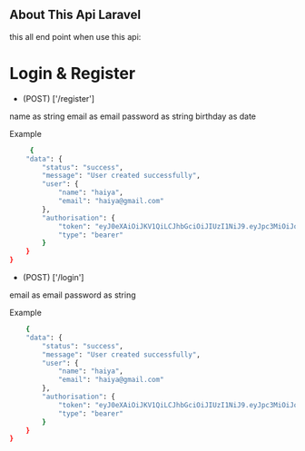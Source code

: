 
## About This Api Laravel 

this all end point when use this api:

# Login & Register 

- (POST) ['/register']

 name as string
 email as email
 password as string
 birthday as date
 
 Example
```bash
     {
    "data": {
        "status": "success",
        "message": "User created successfully",
        "user": {
            "name": "haiya",
            "email": "haiya@gmail.com"
        },
        "authorisation": {
            "token": "eyJ0eXAiOiJKV1QiLCJhbGciOiJIUzI1NiJ9.eyJpc3MiOiJodHRwOi8vMTI3LjAuMC4xOjgwMDAvYXBpL3JlZ2lzdGVyIiwiaWF0IjoxNzEzNTMwNDQ5LCJleHAiOjE3MTM1MzQwNDksIm5iZiI6MTcxMzUzMDQ0OSwianRpIjoiSWp0cjU1ckRzWEVPTnUzcSIsInN1YiI6IjEiLCJwcnYiOiIyM2JkNWM4OTQ5ZjYwMGFkYjM5ZTcwMWM0MDA4NzJkYjdhNTk3NmY3IiwiZW1haWwiOiJoYWl5YUBnbWFpbC5jb20iLCJuYW1lIjoiaGFpeWEifQ.omaVQ8BCXm_9Yb59IGNdM1WofXPSWbNeRsLnj0OyJE8",
            "type": "bearer"
        }
    }
}
```

- (POST) ['/login']

 email as email
 password as string

Example

```bash
    {
    "data": {
        "status": "success",
        "message": "User created successfully",
        "user": {
            "name": "haiya",
            "email": "haiya@gmail.com"
        },
        "authorisation": {
            "token": "eyJ0eXAiOiJKV1QiLCJhbGciOiJIUzI1NiJ9.eyJpc3MiOiJodHRwOi8vMTI3LjAuMC4xOjgwMDAvYXBpL2xvZ2luIiwiaWF0IjoxNzEzNTUxODAzLCJleHAiOjE3MTM1NTU0MDMsIm5iZiI6MTcxMzU1MTgwMywianRpIjoiNHlGQVV1WmoweEF1bXJJRSIsInN1YiI6IjEiLCJwcnYiOiIyM2JkNWM4OTQ5ZjYwMGFkYjM5ZTcwMWM0MDA4NzJkYjdhNTk3NmY3IiwiZW1haWwiOiJoYWl5YUBnbWFpbC5jb20iLCJuYW1lIjoiaGFpeWEifQ.OFUzJe7bPhpoFGu820Rr1y5FDZLwD8kk0yLLp0TZPfI",
            "type": "bearer"
        }
    }
}
```

